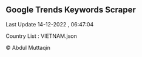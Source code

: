 

## Google Trends Keywords Scraper 
 
Last Update 14-12-2022 , 06:47:04

Country List :
VIETNAM.json



© Abdul Muttaqin 
